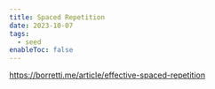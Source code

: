```yaml
---
title: Spaced Repetition
date: 2023-10-07
tags:
  - seed
enableToc: false
---
```

https://borretti.me/article/effective-spaced-repetition
